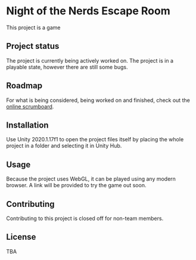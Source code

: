 # Night of the Nerds Escape Room

This project is a game

## Project status

The project is currently being actively worked on.
The project is in a playable state, however there are still some bugs.

## Roadmap

For what is being considered, being worked on and finished, check out the [online scrumboard](https://share.clickup.com/b/h/2ccww-155/19b3742998ccac9).

## Installation

Use Unity 2020.1.17f1 to open the project files itself by placing the whole project in a folder and selecting it in Unity Hub.

## Usage

Because the project uses WebGL, it can be played using any modern browser.
A link will be provided to try the game out soon.

## Contributing

Contributing to this project is closed off for non-team members.

## License

TBA